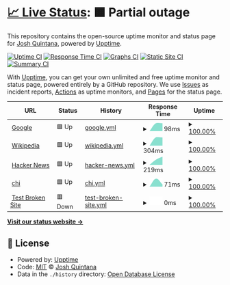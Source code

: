 # [📈 Live Status](https://joshq00.github.io/chi-uptime): <!--live status--> **🟧 Partial outage**

This repository contains the open-source uptime monitor and status page for [Josh Quintana](https://joshq00.github.io/chi-uptime), powered by [Upptime](https://github.com/upptime/upptime).

[![Uptime CI](https://github.com/joshq00/chi-uptime/workflows/Uptime%20CI/badge.svg)](https://github.com/joshq00/chi-uptime/actions?query=workflow%3A%22Uptime+CI%22)
[![Response Time CI](https://github.com/joshq00/chi-uptime/workflows/Response%20Time%20CI/badge.svg)](https://github.com/joshq00/chi-uptime/actions?query=workflow%3A%22Response+Time+CI%22)
[![Graphs CI](https://github.com/joshq00/chi-uptime/workflows/Graphs%20CI/badge.svg)](https://github.com/joshq00/chi-uptime/actions?query=workflow%3A%22Graphs+CI%22)
[![Static Site CI](https://github.com/joshq00/chi-uptime/workflows/Static%20Site%20CI/badge.svg)](https://github.com/joshq00/chi-uptime/actions?query=workflow%3A%22Static+Site+CI%22)
[![Summary CI](https://github.com/joshq00/chi-uptime/workflows/Summary%20CI/badge.svg)](https://github.com/joshq00/chi-uptime/actions?query=workflow%3A%22Summary+CI%22)

With [Upptime](https://upptime.js.org), you can get your own unlimited and free uptime monitor and status page, powered entirely by a GitHub repository. We use [Issues](https://github.com/joshq00/chi-uptime/issues) as incident reports, [Actions](https://github.com/joshq00/chi-uptime/actions) as uptime monitors, and [Pages](https://joshq00.github.io/chi-uptime) for the status page.

<!--start: status pages-->
<!-- This summary is generated by Upptime (https://github.com/upptime/upptime) -->
<!-- Do not edit this manually, your changes will be overwritten -->
<!-- prettier-ignore -->
| URL | Status | History | Response Time | Uptime |
| --- | ------ | ------- | ------------- | ------ |
| <img alt="" src="https://favicons.githubusercontent.com/www.google.com" height="13"> [Google](https://www.google.com) | 🟩 Up | [google.yml](https://github.com/joshq00/chi-uptime/commits/HEAD/history/google.yml) | <details><summary><img alt="Response time graph" src="./graphs/google/response-time-week.png" height="20"> 98ms</summary><br><a href="https://joshq00.github.io/chi-uptime/history/google"><img alt="Response time 98" src="https://img.shields.io/endpoint?url=https%3A%2F%2Fraw.githubusercontent.com%2Fjoshq00%2Fchi-uptime%2FHEAD%2Fapi%2Fgoogle%2Fresponse-time.json"></a><br><a href="https://joshq00.github.io/chi-uptime/history/google"><img alt="24-hour response time 98" src="https://img.shields.io/endpoint?url=https%3A%2F%2Fraw.githubusercontent.com%2Fjoshq00%2Fchi-uptime%2FHEAD%2Fapi%2Fgoogle%2Fresponse-time-day.json"></a><br><a href="https://joshq00.github.io/chi-uptime/history/google"><img alt="7-day response time 98" src="https://img.shields.io/endpoint?url=https%3A%2F%2Fraw.githubusercontent.com%2Fjoshq00%2Fchi-uptime%2FHEAD%2Fapi%2Fgoogle%2Fresponse-time-week.json"></a><br><a href="https://joshq00.github.io/chi-uptime/history/google"><img alt="30-day response time 98" src="https://img.shields.io/endpoint?url=https%3A%2F%2Fraw.githubusercontent.com%2Fjoshq00%2Fchi-uptime%2FHEAD%2Fapi%2Fgoogle%2Fresponse-time-month.json"></a><br><a href="https://joshq00.github.io/chi-uptime/history/google"><img alt="1-year response time 98" src="https://img.shields.io/endpoint?url=https%3A%2F%2Fraw.githubusercontent.com%2Fjoshq00%2Fchi-uptime%2FHEAD%2Fapi%2Fgoogle%2Fresponse-time-year.json"></a></details> | <details><summary><a href="https://joshq00.github.io/chi-uptime/history/google">100.00%</a></summary><a href="https://joshq00.github.io/chi-uptime/history/google"><img alt="All-time uptime 100.00%" src="https://img.shields.io/endpoint?url=https%3A%2F%2Fraw.githubusercontent.com%2Fjoshq00%2Fchi-uptime%2FHEAD%2Fapi%2Fgoogle%2Fuptime.json"></a><br><a href="https://joshq00.github.io/chi-uptime/history/google"><img alt="24-hour uptime 100.00%" src="https://img.shields.io/endpoint?url=https%3A%2F%2Fraw.githubusercontent.com%2Fjoshq00%2Fchi-uptime%2FHEAD%2Fapi%2Fgoogle%2Fuptime-day.json"></a><br><a href="https://joshq00.github.io/chi-uptime/history/google"><img alt="7-day uptime 100.00%" src="https://img.shields.io/endpoint?url=https%3A%2F%2Fraw.githubusercontent.com%2Fjoshq00%2Fchi-uptime%2FHEAD%2Fapi%2Fgoogle%2Fuptime-week.json"></a><br><a href="https://joshq00.github.io/chi-uptime/history/google"><img alt="30-day uptime 100.00%" src="https://img.shields.io/endpoint?url=https%3A%2F%2Fraw.githubusercontent.com%2Fjoshq00%2Fchi-uptime%2FHEAD%2Fapi%2Fgoogle%2Fuptime-month.json"></a><br><a href="https://joshq00.github.io/chi-uptime/history/google"><img alt="1-year uptime 100.00%" src="https://img.shields.io/endpoint?url=https%3A%2F%2Fraw.githubusercontent.com%2Fjoshq00%2Fchi-uptime%2FHEAD%2Fapi%2Fgoogle%2Fuptime-year.json"></a></details>
| <img alt="" src="https://favicons.githubusercontent.com/en.wikipedia.org" height="13"> [Wikipedia](https://en.wikipedia.org) | 🟩 Up | [wikipedia.yml](https://github.com/joshq00/chi-uptime/commits/HEAD/history/wikipedia.yml) | <details><summary><img alt="Response time graph" src="./graphs/wikipedia/response-time-week.png" height="20"> 304ms</summary><br><a href="https://joshq00.github.io/chi-uptime/history/wikipedia"><img alt="Response time 304" src="https://img.shields.io/endpoint?url=https%3A%2F%2Fraw.githubusercontent.com%2Fjoshq00%2Fchi-uptime%2FHEAD%2Fapi%2Fwikipedia%2Fresponse-time.json"></a><br><a href="https://joshq00.github.io/chi-uptime/history/wikipedia"><img alt="24-hour response time 304" src="https://img.shields.io/endpoint?url=https%3A%2F%2Fraw.githubusercontent.com%2Fjoshq00%2Fchi-uptime%2FHEAD%2Fapi%2Fwikipedia%2Fresponse-time-day.json"></a><br><a href="https://joshq00.github.io/chi-uptime/history/wikipedia"><img alt="7-day response time 304" src="https://img.shields.io/endpoint?url=https%3A%2F%2Fraw.githubusercontent.com%2Fjoshq00%2Fchi-uptime%2FHEAD%2Fapi%2Fwikipedia%2Fresponse-time-week.json"></a><br><a href="https://joshq00.github.io/chi-uptime/history/wikipedia"><img alt="30-day response time 304" src="https://img.shields.io/endpoint?url=https%3A%2F%2Fraw.githubusercontent.com%2Fjoshq00%2Fchi-uptime%2FHEAD%2Fapi%2Fwikipedia%2Fresponse-time-month.json"></a><br><a href="https://joshq00.github.io/chi-uptime/history/wikipedia"><img alt="1-year response time 304" src="https://img.shields.io/endpoint?url=https%3A%2F%2Fraw.githubusercontent.com%2Fjoshq00%2Fchi-uptime%2FHEAD%2Fapi%2Fwikipedia%2Fresponse-time-year.json"></a></details> | <details><summary><a href="https://joshq00.github.io/chi-uptime/history/wikipedia">100.00%</a></summary><a href="https://joshq00.github.io/chi-uptime/history/wikipedia"><img alt="All-time uptime 100.00%" src="https://img.shields.io/endpoint?url=https%3A%2F%2Fraw.githubusercontent.com%2Fjoshq00%2Fchi-uptime%2FHEAD%2Fapi%2Fwikipedia%2Fuptime.json"></a><br><a href="https://joshq00.github.io/chi-uptime/history/wikipedia"><img alt="24-hour uptime 100.00%" src="https://img.shields.io/endpoint?url=https%3A%2F%2Fraw.githubusercontent.com%2Fjoshq00%2Fchi-uptime%2FHEAD%2Fapi%2Fwikipedia%2Fuptime-day.json"></a><br><a href="https://joshq00.github.io/chi-uptime/history/wikipedia"><img alt="7-day uptime 100.00%" src="https://img.shields.io/endpoint?url=https%3A%2F%2Fraw.githubusercontent.com%2Fjoshq00%2Fchi-uptime%2FHEAD%2Fapi%2Fwikipedia%2Fuptime-week.json"></a><br><a href="https://joshq00.github.io/chi-uptime/history/wikipedia"><img alt="30-day uptime 100.00%" src="https://img.shields.io/endpoint?url=https%3A%2F%2Fraw.githubusercontent.com%2Fjoshq00%2Fchi-uptime%2FHEAD%2Fapi%2Fwikipedia%2Fuptime-month.json"></a><br><a href="https://joshq00.github.io/chi-uptime/history/wikipedia"><img alt="1-year uptime 100.00%" src="https://img.shields.io/endpoint?url=https%3A%2F%2Fraw.githubusercontent.com%2Fjoshq00%2Fchi-uptime%2FHEAD%2Fapi%2Fwikipedia%2Fuptime-year.json"></a></details>
| <img alt="" src="https://favicons.githubusercontent.com/news.ycombinator.com" height="13"> [Hacker News](https://news.ycombinator.com) | 🟩 Up | [hacker-news.yml](https://github.com/joshq00/chi-uptime/commits/HEAD/history/hacker-news.yml) | <details><summary><img alt="Response time graph" src="./graphs/hacker-news/response-time-week.png" height="20"> 219ms</summary><br><a href="https://joshq00.github.io/chi-uptime/history/hacker-news"><img alt="Response time 219" src="https://img.shields.io/endpoint?url=https%3A%2F%2Fraw.githubusercontent.com%2Fjoshq00%2Fchi-uptime%2FHEAD%2Fapi%2Fhacker-news%2Fresponse-time.json"></a><br><a href="https://joshq00.github.io/chi-uptime/history/hacker-news"><img alt="24-hour response time 219" src="https://img.shields.io/endpoint?url=https%3A%2F%2Fraw.githubusercontent.com%2Fjoshq00%2Fchi-uptime%2FHEAD%2Fapi%2Fhacker-news%2Fresponse-time-day.json"></a><br><a href="https://joshq00.github.io/chi-uptime/history/hacker-news"><img alt="7-day response time 219" src="https://img.shields.io/endpoint?url=https%3A%2F%2Fraw.githubusercontent.com%2Fjoshq00%2Fchi-uptime%2FHEAD%2Fapi%2Fhacker-news%2Fresponse-time-week.json"></a><br><a href="https://joshq00.github.io/chi-uptime/history/hacker-news"><img alt="30-day response time 219" src="https://img.shields.io/endpoint?url=https%3A%2F%2Fraw.githubusercontent.com%2Fjoshq00%2Fchi-uptime%2FHEAD%2Fapi%2Fhacker-news%2Fresponse-time-month.json"></a><br><a href="https://joshq00.github.io/chi-uptime/history/hacker-news"><img alt="1-year response time 219" src="https://img.shields.io/endpoint?url=https%3A%2F%2Fraw.githubusercontent.com%2Fjoshq00%2Fchi-uptime%2FHEAD%2Fapi%2Fhacker-news%2Fresponse-time-year.json"></a></details> | <details><summary><a href="https://joshq00.github.io/chi-uptime/history/hacker-news">100.00%</a></summary><a href="https://joshq00.github.io/chi-uptime/history/hacker-news"><img alt="All-time uptime 100.00%" src="https://img.shields.io/endpoint?url=https%3A%2F%2Fraw.githubusercontent.com%2Fjoshq00%2Fchi-uptime%2FHEAD%2Fapi%2Fhacker-news%2Fuptime.json"></a><br><a href="https://joshq00.github.io/chi-uptime/history/hacker-news"><img alt="24-hour uptime 100.00%" src="https://img.shields.io/endpoint?url=https%3A%2F%2Fraw.githubusercontent.com%2Fjoshq00%2Fchi-uptime%2FHEAD%2Fapi%2Fhacker-news%2Fuptime-day.json"></a><br><a href="https://joshq00.github.io/chi-uptime/history/hacker-news"><img alt="7-day uptime 100.00%" src="https://img.shields.io/endpoint?url=https%3A%2F%2Fraw.githubusercontent.com%2Fjoshq00%2Fchi-uptime%2FHEAD%2Fapi%2Fhacker-news%2Fuptime-week.json"></a><br><a href="https://joshq00.github.io/chi-uptime/history/hacker-news"><img alt="30-day uptime 100.00%" src="https://img.shields.io/endpoint?url=https%3A%2F%2Fraw.githubusercontent.com%2Fjoshq00%2Fchi-uptime%2FHEAD%2Fapi%2Fhacker-news%2Fuptime-month.json"></a><br><a href="https://joshq00.github.io/chi-uptime/history/hacker-news"><img alt="1-year uptime 100.00%" src="https://img.shields.io/endpoint?url=https%3A%2F%2Fraw.githubusercontent.com%2Fjoshq00%2Fchi-uptime%2FHEAD%2Fapi%2Fhacker-news%2Fuptime-year.json"></a></details>
| <img alt="" src="https://favicons.githubusercontent.com/198.12.106.211" height="13"> [chi](http://198.12.106.211:8000) | 🟩 Up | [chi.yml](https://github.com/joshq00/chi-uptime/commits/HEAD/history/chi.yml) | <details><summary><img alt="Response time graph" src="./graphs/chi/response-time-week.png" height="20"> 71ms</summary><br><a href="https://joshq00.github.io/chi-uptime/history/chi"><img alt="Response time 71" src="https://img.shields.io/endpoint?url=https%3A%2F%2Fraw.githubusercontent.com%2Fjoshq00%2Fchi-uptime%2FHEAD%2Fapi%2Fchi%2Fresponse-time.json"></a><br><a href="https://joshq00.github.io/chi-uptime/history/chi"><img alt="24-hour response time 71" src="https://img.shields.io/endpoint?url=https%3A%2F%2Fraw.githubusercontent.com%2Fjoshq00%2Fchi-uptime%2FHEAD%2Fapi%2Fchi%2Fresponse-time-day.json"></a><br><a href="https://joshq00.github.io/chi-uptime/history/chi"><img alt="7-day response time 71" src="https://img.shields.io/endpoint?url=https%3A%2F%2Fraw.githubusercontent.com%2Fjoshq00%2Fchi-uptime%2FHEAD%2Fapi%2Fchi%2Fresponse-time-week.json"></a><br><a href="https://joshq00.github.io/chi-uptime/history/chi"><img alt="30-day response time 71" src="https://img.shields.io/endpoint?url=https%3A%2F%2Fraw.githubusercontent.com%2Fjoshq00%2Fchi-uptime%2FHEAD%2Fapi%2Fchi%2Fresponse-time-month.json"></a><br><a href="https://joshq00.github.io/chi-uptime/history/chi"><img alt="1-year response time 71" src="https://img.shields.io/endpoint?url=https%3A%2F%2Fraw.githubusercontent.com%2Fjoshq00%2Fchi-uptime%2FHEAD%2Fapi%2Fchi%2Fresponse-time-year.json"></a></details> | <details><summary><a href="https://joshq00.github.io/chi-uptime/history/chi">100.00%</a></summary><a href="https://joshq00.github.io/chi-uptime/history/chi"><img alt="All-time uptime 100.00%" src="https://img.shields.io/endpoint?url=https%3A%2F%2Fraw.githubusercontent.com%2Fjoshq00%2Fchi-uptime%2FHEAD%2Fapi%2Fchi%2Fuptime.json"></a><br><a href="https://joshq00.github.io/chi-uptime/history/chi"><img alt="24-hour uptime 100.00%" src="https://img.shields.io/endpoint?url=https%3A%2F%2Fraw.githubusercontent.com%2Fjoshq00%2Fchi-uptime%2FHEAD%2Fapi%2Fchi%2Fuptime-day.json"></a><br><a href="https://joshq00.github.io/chi-uptime/history/chi"><img alt="7-day uptime 100.00%" src="https://img.shields.io/endpoint?url=https%3A%2F%2Fraw.githubusercontent.com%2Fjoshq00%2Fchi-uptime%2FHEAD%2Fapi%2Fchi%2Fuptime-week.json"></a><br><a href="https://joshq00.github.io/chi-uptime/history/chi"><img alt="30-day uptime 100.00%" src="https://img.shields.io/endpoint?url=https%3A%2F%2Fraw.githubusercontent.com%2Fjoshq00%2Fchi-uptime%2FHEAD%2Fapi%2Fchi%2Fuptime-month.json"></a><br><a href="https://joshq00.github.io/chi-uptime/history/chi"><img alt="1-year uptime 100.00%" src="https://img.shields.io/endpoint?url=https%3A%2F%2Fraw.githubusercontent.com%2Fjoshq00%2Fchi-uptime%2FHEAD%2Fapi%2Fchi%2Fuptime-year.json"></a></details>
| <img alt="" src="https://favicons.githubusercontent.com/thissitedoesnotexist.koj.co" height="13"> [Test Broken Site](https://thissitedoesnotexist.koj.co) | 🟥 Down | [test-broken-site.yml](https://github.com/joshq00/chi-uptime/commits/HEAD/history/test-broken-site.yml) | <details><summary><img alt="Response time graph" src="./graphs/test-broken-site/response-time-week.png" height="20"> 0ms</summary><br><a href="https://joshq00.github.io/chi-uptime/history/test-broken-site"><img alt="Response time 0" src="https://img.shields.io/endpoint?url=https%3A%2F%2Fraw.githubusercontent.com%2Fjoshq00%2Fchi-uptime%2FHEAD%2Fapi%2Ftest-broken-site%2Fresponse-time.json"></a><br><a href="https://joshq00.github.io/chi-uptime/history/test-broken-site"><img alt="24-hour response time 0" src="https://img.shields.io/endpoint?url=https%3A%2F%2Fraw.githubusercontent.com%2Fjoshq00%2Fchi-uptime%2FHEAD%2Fapi%2Ftest-broken-site%2Fresponse-time-day.json"></a><br><a href="https://joshq00.github.io/chi-uptime/history/test-broken-site"><img alt="7-day response time 0" src="https://img.shields.io/endpoint?url=https%3A%2F%2Fraw.githubusercontent.com%2Fjoshq00%2Fchi-uptime%2FHEAD%2Fapi%2Ftest-broken-site%2Fresponse-time-week.json"></a><br><a href="https://joshq00.github.io/chi-uptime/history/test-broken-site"><img alt="30-day response time 0" src="https://img.shields.io/endpoint?url=https%3A%2F%2Fraw.githubusercontent.com%2Fjoshq00%2Fchi-uptime%2FHEAD%2Fapi%2Ftest-broken-site%2Fresponse-time-month.json"></a><br><a href="https://joshq00.github.io/chi-uptime/history/test-broken-site"><img alt="1-year response time 0" src="https://img.shields.io/endpoint?url=https%3A%2F%2Fraw.githubusercontent.com%2Fjoshq00%2Fchi-uptime%2FHEAD%2Fapi%2Ftest-broken-site%2Fresponse-time-year.json"></a></details> | <details><summary><a href="https://joshq00.github.io/chi-uptime/history/test-broken-site">100.00%</a></summary><a href="https://joshq00.github.io/chi-uptime/history/test-broken-site"><img alt="All-time uptime 100.00%" src="https://img.shields.io/endpoint?url=https%3A%2F%2Fraw.githubusercontent.com%2Fjoshq00%2Fchi-uptime%2FHEAD%2Fapi%2Ftest-broken-site%2Fuptime.json"></a><br><a href="https://joshq00.github.io/chi-uptime/history/test-broken-site"><img alt="24-hour uptime 100.00%" src="https://img.shields.io/endpoint?url=https%3A%2F%2Fraw.githubusercontent.com%2Fjoshq00%2Fchi-uptime%2FHEAD%2Fapi%2Ftest-broken-site%2Fuptime-day.json"></a><br><a href="https://joshq00.github.io/chi-uptime/history/test-broken-site"><img alt="7-day uptime 100.00%" src="https://img.shields.io/endpoint?url=https%3A%2F%2Fraw.githubusercontent.com%2Fjoshq00%2Fchi-uptime%2FHEAD%2Fapi%2Ftest-broken-site%2Fuptime-week.json"></a><br><a href="https://joshq00.github.io/chi-uptime/history/test-broken-site"><img alt="30-day uptime 100.00%" src="https://img.shields.io/endpoint?url=https%3A%2F%2Fraw.githubusercontent.com%2Fjoshq00%2Fchi-uptime%2FHEAD%2Fapi%2Ftest-broken-site%2Fuptime-month.json"></a><br><a href="https://joshq00.github.io/chi-uptime/history/test-broken-site"><img alt="1-year uptime 100.00%" src="https://img.shields.io/endpoint?url=https%3A%2F%2Fraw.githubusercontent.com%2Fjoshq00%2Fchi-uptime%2FHEAD%2Fapi%2Ftest-broken-site%2Fuptime-year.json"></a></details>

<!--end: status pages-->

[**Visit our status website →**](https://joshq00.github.io/chi-uptime)

## 📄 License

- Powered by: [Upptime](https://github.com/upptime/upptime)
- Code: [MIT](./LICENSE) © [Josh Quintana](https://joshq00.github.io/chi-uptime)
- Data in the `./history` directory: [Open Database License](https://opendatacommons.org/licenses/odbl/1-0/)
